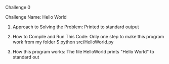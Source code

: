 Challenge 0

Challenge Name: Hello World


1. Approach to Solving the Problem:
	Printed to standard output

2. How to Compile and Run This Code:
	Only one step to make this program work from my folder
	$ python src/HelloWorld.py 

3. How this program works:
	The file HelloWorld prints "Hello World" to standard out
